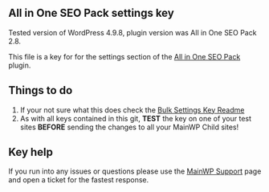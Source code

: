 ## All in One SEO Pack settings key

Tested version of WordPress 4.9.8, plugin version was All in One SEO Pack 2.8.

This file is a key for for the settings section of the [All in One SEO Pack](https://wordpress.org/plugins/all-in-one-seo-pack/) plugin. 

## Things to do

1. If your not sure what this does check the [Bulk Settings Key Readme](https://github.com/mainwp/Bulk-Setting-Manager-Keys/blob/master/README.md)
2. As with all keys contained in this git, **TEST** the key on one of your test sites **BEFORE** sending the changes to all your MainWP Child sites!

## Key help

If you run into any issues or questions please use the [MainWP Support](https://mainwp.com/support/) page and open a ticket for the fastest response.
